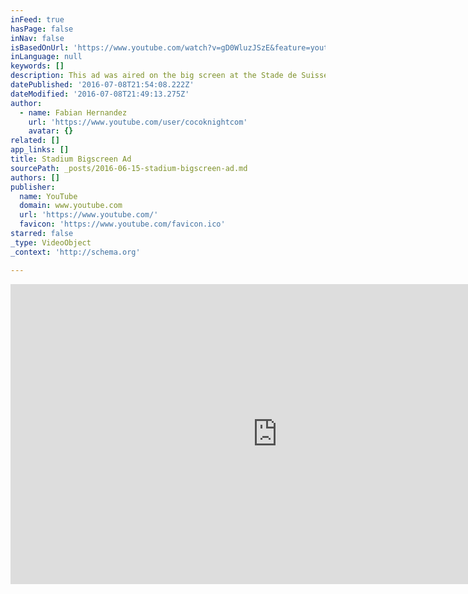 ```yaml
---
inFeed: true
hasPage: false
inNav: false
isBasedOnUrl: 'https://www.youtube.com/watch?v=gD0WluzJSzE&feature=youtu.be'
inLanguage: null
keywords: []
description: This ad was aired on the big screen at the Stade de Suisse soccer stadium
datePublished: '2016-07-08T21:54:08.222Z'
dateModified: '2016-07-08T21:49:13.275Z'
author:
  - name: Fabian Hernandez
    url: 'https://www.youtube.com/user/cocoknightcom'
    avatar: {}
related: []
app_links: []
title: Stadium Bigscreen Ad
sourcePath: _posts/2016-06-15-stadium-bigscreen-ad.md
authors: []
publisher:
  name: YouTube
  domain: www.youtube.com
  url: 'https://www.youtube.com/'
  favicon: 'https://www.youtube.com/favicon.ico'
starred: false
_type: VideoObject
_context: 'http://schema.org'

---
```

<iframe src="https://cdn.embedly.com/widgets/media.html?src=https%3A%2F%2Fwww.youtube.com%2Fembed%2FgD0WluzJSzE%3Ffeature%3Doembed&amp;url=http%3A%2F%2Fwww.youtube.com%2Fwatch%3Fv%3DgD0WluzJSzE&amp;image=https%3A%2F%2Fi.ytimg.com%2Fvi%2FgD0WluzJSzE%2Fhqdefault.jpg&amp;key=b7d04c9b404c499eba89ee7072e1c4f7&amp;type=text%2Fhtml&amp;schema=youtube" width="854" height="480" scrolling="no" frameborder="0" allowfullscreen="" style=""></iframe>